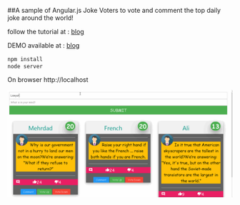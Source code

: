 ##A sample of Angular.js Joke Voters to vote and comment the top daily joke around the world!

follow the tutorial at : [blog](http://angulartutorials.blogspot.com)

DEMO available at :  [blog](http://jokevoters.herokuapp.com)
```
npm install
node server
```
On browser http://localhost

![image](record.gif)
